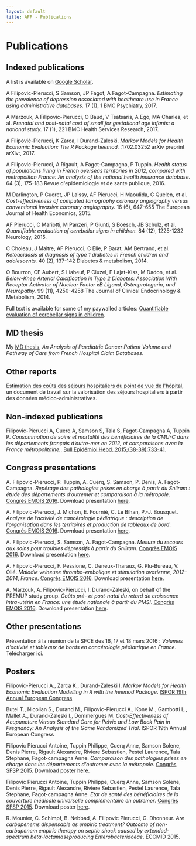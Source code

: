 ```yaml
---
layout: default
title: AFP - Publications
---
```


# Publications

## Indexed publications

A list is available on [Google Scholar](https://scholar.google.com/citations?user=F-6yCr0AAAAJ).

<!---
cat((
  scholar::get_publications("F-6yCr0AAAAJ") %>% 
    dplyr::filter(! is.na(cid)) %>% 
    dplyr::arrange(desc(year), desc(cites)) %>% 
    dplyr::mutate(
      author = gsub("\\.{3}", "et al", author),
      res = paste0(
        author, ". *",
        title, ".* ",
        number, " ",
        journal, ", ",
        year, "."
      )
    ))$res,
  sep = "\n\n")
-->

A Filipovic-Pierucci, S Samson, JP Fagot, A Fagot-Campagna. *Estimating the prevalence of depression associated with healthcare use in France using administrative databases.* 17 (1), 1 BMC Psychiatry, 2017.

A Marzouk, A Filipovic-Pierucci, O Baud, V Tsatsaris, A Ego, MA Charles, et al. *Prenatal and post-natal cost of small for gestational age infants: a national study.* 17 (1), 221 BMC Health Services Research, 2017.

A Filipović-Pierucci, K Zarca, I Durand-Zaleski. *Markov Models for Health Economic Evaluation: The R Package heemod.* :1702.03252 arXiv preprint arXiv:, 2017.

A Filipovic-Pierucci, A Rigault, A Fagot-Campagna, P Tuppin. *Health status of populations living in French overseas territories in 2012, compared with metropolitan France: An analysis of the national health insurance database.* 64 (3), 175-183 Revue d'epidemiologie et de sante publique, 2016.

M Darlington, P Gueret, JP Laissy, AF Pierucci, H Maoulida, C Quelen, et al. *Cost-effectiveness of computed tomography coronary angiography versus conventional invasive coronary angiography.* 16 (6), 647-655 The European Journal of Health Economics, 2015.

AF Pierucci, C Mariotti, M Panzeri, P Giunti, S Boesch, JB Schulz, et al. *Quantifiable evaluation of cerebellar signs in children.* 84 (12), 1225-1232 Neurology, 2015.

C Choleau, J Maitre, AF Pierucci, C Elie, P Barat, AM Bertrand, et al. *Ketoacidosis at diagnosis of type 1 diabetes in French children and adolescents.* 40 (2), 137-142 Diabetes & metabolism, 2014.

O Bourron, CE Aubert, S Liabeuf, P Cluzel, F Lajat-Kiss, M Dadon, et al. *Below-Knee Arterial Calcification in Type 2 Diabetes: Association With Receptor Activator of Nuclear Factor κB Ligand, Osteoprotegerin, and Neuropathy.* 99 (11), 4250-4258 The Journal of Clinical Endocrinology & Metabolism, 2014.

Full text is available for some of my paywalled articles: [Quantifiable evaluation of cerebellar signs in children](https://pierucci.github.io/fulltext/neuro).

## MD thesis

My [MD thesis](https://hal.archives-ouvertes.fr/tel-01290402), *An Analysis of Paediatric Cancer Patient Volume and Pathway of Care from French Hospital Claim Databases*.

## Other reports

[Estimation des coûts des séjours hospitaliers du point de vue de l'hôpital](https://pierucci.github.io/fulltext/encc), un document de travail sur la valorisation des séjours hospitaliers à partir des données médico-administratives.

## Non-indexed publications

Filipovic-Pierucci A, Cuerq A, Samson S, Tala S, Fagot-Campagna A, Tuppin P. 
*Consommation de soins et mortalité des bénéficiaires de la CMU-C dans les départements français d’outre-mer en 2012, et comparaisons avec la France métropolitaine.*. 
[Bull Epidémiol Hebd. 2015;(38-39):733-41](http://www.invs.sante.fr/beh/2015/38-39/2015_38-39_4.html).

## Congress presentations

A. Filipovic-Pierucci, P. Tuppin, A. Cuerq, S. Samson, P. Denis, A. Fagot-Campagna. 
*Repérage des pathologies prises en charge à partir du Sniiram : étude des départements d’outremer et comparaison à la métropole*. 
[Congrès EMOIS 2016](http://www.sciencedirect.com/science/article/pii/S0398762016000821). Download presentation [here](/docs/pres_emois_dom.pdf).

A. Filipovic-Pierucci, J. Michon, E. Fournié, C. Le Bihan, P.-J. Bousquet. 
*Analyse de l’activité de cancérologie pédiatrique : description de l’organisation dans les territoires et production de tableaux de bord*. 
[Congrès EMOIS 2016](http://www.sciencedirect.com/science/article/pii/S0398762016000651). Download presentation [here](/docs/pres_emois_cancero_pedia.pdf).

A. Filipovic-Pierucci, S. Samson, A. Fagot-Campagna. 
*Mesure du recours aux soins pour troubles dépressifs à partir du Sniiram*. 
[Congrès EMOIS 2016](http://www.sciencedirect.com/science/article/pii/S0398762016000559). Download presentation [here](/docs/pres_emois_dep.pdf).

A. Filipovic-Pierucci, F. Pessione, C. Deneux-Tharaux, G. Plu-Bureau, V. Olié. 
*Maladie veineuse thrombo-embolique et stimulation ovarienne, 2012–2014, France*. 
[Congrès EMOIS 2016](http://www.sciencedirect.com/science/article/pii/S0398762016000365). Download presentation [here](/docs/pres_emois_amp_mtev.pdf).

A. Marzouk, A. Filipovic-Pierucci, I. Durand-Zaleski, on behalf of the PREMUP study group. 
*Coûts pré- et post-natal du retard de croissance intra-utérin en France: une étude nationale à partir du PMSI*. 
[Congrès EMOIS 2016](http://www.sciencedirect.com/science/article/pii/S0398762016000250). Download presentation [here](/docs/pres_emois_rciu.pdf).

## Other presentations

Présentation à la réunion de la SFCE des 16, 17 et 18 mars 2016 : *Volumes d’activité et tableaux de bords en cancérologie pédiatrique en France*. Télécharger [ici](/docs/pres_sfce_20160317.pdf).

## Posters

Filipovic-Pierucci A., Zarca K., Durand-Zaleski I.
*Markov Models for Health Economic Evaluation Modelling in R with the heemod Package*.
[ISPOR 19th Annual European Congress](http://www.ispor.org/ScientificPresentationsDatabase/Presentation/68456)

Butel T., Nicolian S., Durand M., Filipovic-Pierucci A., Kone M., Gambotti L., Mallet A., Durand-Zaleski I., Dommergues M.
*Cost-Effectiveness of Acupuncture Versus Standard Care for Pelvic and Low Back Pain in Pregnancy: An Analysis of the Game Randomized Trial*.
ISPOR 19th Annual European Congress

Filipovic Pierucci Antoine, Tuppin Philippe, Cuerq Anne, Samson Solene, Denis Pierre, Rigault Alexandre, Riviere Sebastien, Pestel Laurence, Tala Stephane, Fagot-campagna Anne. 
*Comparaison des pathologies prises en charge dans les départements d'outremer avec la métropole*. 
[Congrès SFSP 2015](http://www.sfsp.fr/manifestations/congres2015/donnees/articles_mc/fs_mc136_session34_art01.htm). Download poster [here](/docs/poster_dom_carto.pdf).

Filipovic Pierucci Antoine, Tuppin Philippe, Cuerq Anne, Samson Solene, Denis Pierre, Rigault Alexandre, Riviere Sebastien, Pestel Laurence, Tala Stephane, Fagot-campagna Anne. 
*Etat de santé des bénéficiaires de la couverture médicale universelle complémentaire en outremer*. 
[Congrès SFSP 2015](http://www.sfsp.fr/manifestations/congres2015/donnees/articles_mc/fs_mc72_session45_art04.htm). Download poster [here](/docs/poster_dom_cmuc.pdf).

R. Mounier, C. Schimpf, B. Nebbad, A. Filipovic Pierucci, G. Dhonneur. 
*Are carbapenems dispensable as empiric treatment? Outcome of non-carbapenem empiric therapy on septic shock caused by extended-spectrum beta-lactamaseproducing Enterobacteriaceae*. 
ECCMID 2015.
